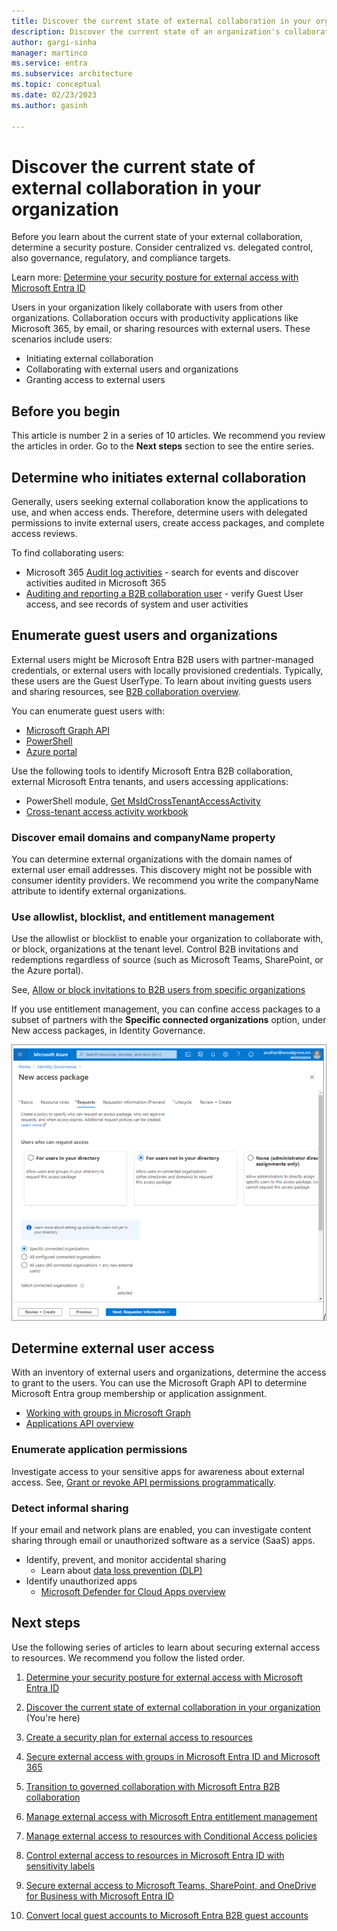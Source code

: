 ```yaml
---
title: Discover the current state of external collaboration in your organization
description: Discover the current state of an organization's collaboration with audit logs, reporting, allowlist, blocklist, and more.
author: gargi-sinha
manager: martinco
ms.service: entra
ms.subservice: architecture
ms.topic: conceptual
ms.date: 02/23/2023
ms.author: gasinh

---
```


# Discover the current state of external collaboration in your organization

Before you learn about the current state of your external collaboration, determine a security posture. Consider centralized vs. delegated control, also governance, regulatory, and compliance targets.

Learn more: [Determine your security posture for external access with Microsoft Entra ID](1-secure-access-posture.md)

Users in your organization likely collaborate with users from other organizations. Collaboration occurs with productivity applications like Microsoft 365, by email, or sharing resources with external users. These scenarios include users:

- Initiating external collaboration
- Collaborating with external users and organizations
- Granting access to external users

## Before you begin

This article is number 2 in a series of 10 articles. We recommend you review the articles in order. Go to the **Next steps** section to see the entire series.

## Determine who initiates external collaboration

Generally, users seeking external collaboration know the applications to use, and when access ends. Therefore, determine users with delegated permissions to invite external users, create access packages, and complete access reviews.

To find collaborating users:

- Microsoft 365 [Audit log activities](/purview/audit-log-activities?view=o365-worldwide&preserve-view=true) - search for events and discover activities audited in Microsoft 365
- [Auditing and reporting a B2B collaboration user](~/external-id/auditing-and-reporting.md) - verify Guest User access, and see records of system and user activities

## Enumerate guest users and organizations

External users might be Microsoft Entra B2B users with partner-managed credentials, or external users with locally provisioned credentials. Typically, these users are the Guest UserType. To learn about inviting guests users and sharing resources, see [B2B collaboration overview](~/external-id/what-is-b2b.md).

You can enumerate guest users with:

- [Microsoft Graph API](/graph/api/user-list?tabs=http)
- [PowerShell](/graph/api/user-list?tabs=http)
- [Azure portal](~/identity/users/users-bulk-download.md)

Use the following tools to identify Microsoft Entra B2B collaboration, external Microsoft Entra tenants, and users accessing applications:

- PowerShell module, [Get MsIdCrossTenantAccessActivity](https://github.com/AzureAD/MSIdentityTools/wiki/Get-MSIDCrossTenantAccessActivity)
- [Cross-tenant access activity workbook](~/identity/monitoring-health/workbook-cross-tenant-access-activity.md)

### Discover email domains and companyName property

You can determine external organizations with the domain names of external user email addresses. This discovery might not be possible with consumer identity providers. We recommend you write the companyName attribute to identify external organizations.

### Use allowlist, blocklist, and entitlement management

Use the allowlist or blocklist to enable your organization to collaborate with, or block, organizations at the tenant level. Control B2B invitations and redemptions regardless of source (such as Microsoft Teams, SharePoint, or the Azure portal).

See, [Allow or block invitations to B2B users from specific organizations](~/external-id/allow-deny-list.md)

If you use entitlement management, you can confine access packages to a subset of partners with the **Specific connected organizations** option, under New access packages, in Identity Governance.

   ![Screenshot of settings and options under Identity Governance, New access package.](media/secure-external-access/2-new-access-package.png)

## Determine external user access

With an inventory of external users and organizations, determine the access to grant to the users. You can use the Microsoft Graph API to determine Microsoft Entra group membership or application assignment.

- [Working with groups in Microsoft Graph](/graph/api/resources/groups-overview?context=graph/context&view=graph-rest-1.0&preserve-view=true)
- [Applications API overview](/graph/applications-concept-overview?view=graph-rest-1.0&preserve-view=true)

### Enumerate application permissions

Investigate access to your sensitive apps for awareness about external access. See, [Grant or revoke API permissions programmatically](/graph/permissions-grant-via-msgraph?view=graph-rest-1.0&tabs=http&pivots=grant-application-permissions&preserve-view=true).

### Detect informal sharing

If your email and network plans are enabled, you can investigate content sharing through email or unauthorized software as a service (SaaS) apps.

- Identify, prevent, and monitor accidental sharing
  - Learn about [data loss prevention (DLP)](/purview/dlp-learn-about-dlp?view=o365-worldwide&preserve-view=true)
- Identify unauthorized apps
  - [Microsoft Defender for Cloud Apps overview](/defender-cloud-apps/what-is-defender-for-cloud-apps)

## Next steps

Use the following series of articles to learn about securing external access to resources. We recommend you follow the listed order.

1. [Determine your security posture for external access with Microsoft Entra ID](1-secure-access-posture.md)

2. [Discover the current state of external collaboration in your organization](2-secure-access-current-state.md) (You're here)

3. [Create a security plan for external access to resources](3-secure-access-plan.md)

4. [Secure external access with groups in Microsoft Entra ID and Microsoft 365](4-secure-access-groups.md)

5. [Transition to governed collaboration with Microsoft Entra B2B collaboration](5-secure-access-b2b.md)

6. [Manage external access with Microsoft Entra entitlement management](6-secure-access-entitlement-managment.md)

7. [Manage external access to resources with Conditional Access policies](7-secure-access-conditional-access.md)

8. [Control external access to resources in Microsoft Entra ID with sensitivity labels](8-secure-access-sensitivity-labels.md)

9. [Secure external access to Microsoft Teams, SharePoint, and OneDrive for Business with Microsoft Entra ID](9-secure-access-teams-sharepoint.md)

10. [Convert local guest accounts to Microsoft Entra B2B guest accounts](10-secure-local-guest.md)
